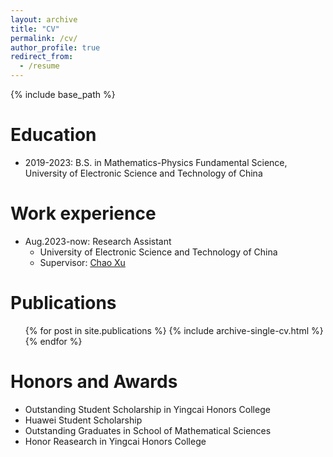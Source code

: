 ```yaml
---
layout: archive
title: "CV"
permalink: /cv/
author_profile: true
redirect_from:
  - /resume
---
```


{% include base_path %}

Education
======
* 2019-2023: B.S. in Mathematics-Physics Fundamental Science, University of Electronic Science and Technology of China
<!-- * M.S. in Jekyll, GitHub University, 2014 -->
<!-- * Ph.D in Version Control Theory, GitHub University, 2018 (expected) -->

Work experience
======
* Aug.2023-now: Research Assistant
  * University of Electronic Science and Technology of China
  * Supervisor: [Chao Xu](https://chaoxuprime.com/)
  
<!-- Skills
======
* Programming languages:
  * C
  * MATLAB
* Other: LATEX -->

Publications
======
  <ul>{% for post in site.publications %}
    {% include archive-single-cv.html %}
  {% endfor %}</ul>
  
<!-- Talks
======
  <ul>{% for post in site.talks %}
    {% include archive-single-talk-cv.html %}
  {% endfor %}</ul> -->
  
<!-- Teaching
======
  <ul>{% for post in site.teaching %}
    {% include archive-single-cv.html %}
  {% endfor %}</ul> -->
  
Honors and Awards
======
* Outstanding Student Scholarship in Yingcai Honors College
* Huawei Student Scholarship
* Outstanding Graduates in School of Mathematical Sciences
* Honor Reasearch in Yingcai Honors College
